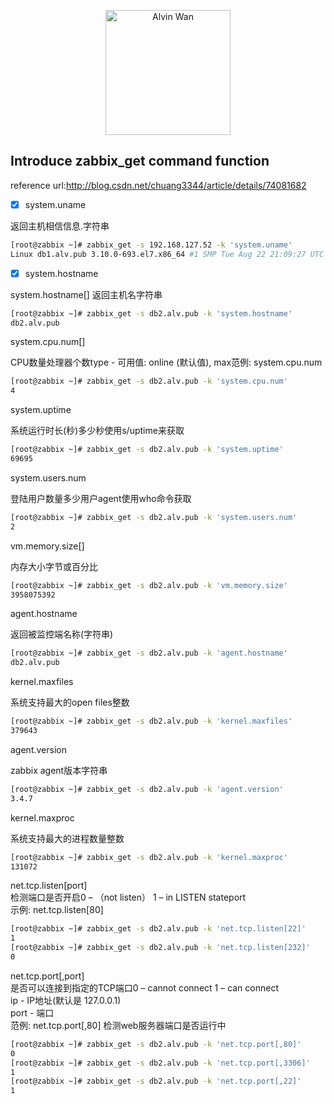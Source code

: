 <p align='center'> <a href='https://github.com/alvinwancn' target="_blank"> <img src='https://github.com/AlvinWanCN/life-record/raw/master/images/etlucency.png' alt='Alvin Wan' width=200></a></p>


## Introduce zabbix_get command function


reference url:http://blog.csdn.net/chuang3344/article/details/74081682


- [x] system.uname

返回主机相信信息.字符串
```bash
[root@zabbix ~]# zabbix_get -s 192.168.127.52 -k 'system.uname'
Linux db1.alv.pub 3.10.0-693.el7.x86_64 #1 SMP Tue Aug 22 21:09:27 UTC 2017 x86_64
```

- [x] system.hostname

system.hostname[<type>]
返回主机名字符串

```bash
[root@zabbix ~]# zabbix_get -s db2.alv.pub -k 'system.hostname'
db2.alv.pub

```

system.cpu.num[<type>]

CPU数量处理器个数type - 可用值: online (默认值), max范例: system.cpu.num

```bash
[root@zabbix ~]# zabbix_get -s db2.alv.pub -k 'system.cpu.num'
4
```


system.uptime

系统运行时长(秒)多少秒使用s/uptime来获取

```bash
[root@zabbix ~]# zabbix_get -s db2.alv.pub -k 'system.uptime'
69695
```

system.users.num

登陆用户数量多少用户agent使用who命令获取

```bash
[root@zabbix ~]# zabbix_get -s db2.alv.pub -k 'system.users.num'
2

```


vm.memory.size[<mode>]

内存大小字节或百分比
```bash
[root@zabbix ~]# zabbix_get -s db2.alv.pub -k 'vm.memory.size'
3958075392

```


agent.hostname

返回被监控端名称(字符串)

```bash
[root@zabbix ~]# zabbix_get -s db2.alv.pub -k 'agent.hostname'
db2.alv.pub

```



kernel.maxfiles

系统支持最大的open files整数

```bash
[root@zabbix ~]# zabbix_get -s db2.alv.pub -k 'kernel.maxfiles'
379643

```


agent.version

zabbix agent版本字符串

```bash
[root@zabbix ~]# zabbix_get -s db2.alv.pub -k 'agent.version'
3.4.7

```

kernel.maxproc

系统支持最大的进程数量整数
```bash
[root@zabbix ~]# zabbix_get -s db2.alv.pub -k 'kernel.maxproc'
131072

```

net.tcp.listen[port]</br>
检测端口是否开启0 – （not listen） 1 –  in LISTEN stateport</br>
示例: net.tcp.listen[80]</br>

```bash
[root@zabbix ~]# zabbix_get -s db2.alv.pub -k 'net.tcp.listen[22]'
1
[root@zabbix ~]# zabbix_get -s db2.alv.pub -k 'net.tcp.listen[232]'
0

```


net.tcp.port[<ip>,port]</br>
是否可以连接到指定的TCP端口0 – cannot connect 1 – can connect</br>
   ip - IP地址(默认是 127.0.0.1)</br>
   port - 端口</br>
范例: net.tcp.port[,80] 检测web服务器端口是否运行中</br>
```bash
[root@zabbix ~]# zabbix_get -s db2.alv.pub -k 'net.tcp.port[,80]'
0
[root@zabbix ~]# zabbix_get -s db2.alv.pub -k 'net.tcp.port[,3306]'
1
[root@zabbix ~]# zabbix_get -s db2.alv.pub -k 'net.tcp.port[,22]'
1

```